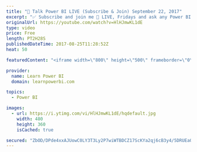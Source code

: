 ```yaml
---
title: "🔴 Talk Power BI LIVE (Subscribe & Join) September 22, 2017"
excerpt: "✅ Subscribe and join me 🔴 LIVE, Fridays and ask any Power BI question you have on your mind. 💡Pre-Submit your question in the chat box  Hello, I am Avi Singh, Microsoft MVP and Power BI expert. I just love talking about Power BI. So much so that I have dedicated an hour to talk with YOU about Power"
originalUrl: https://youtube.com/watch?v=HlHJmwKL1dE
type: video
price: Free
length: PT2H28S
publishedDateTime: 2017-08-25T11:28:52Z
heat: 50

featuredContent: "<iframe width=\"800\" height=\"500\" frameborder=\"0\" src=\"https://www.youtube.com/embed/HlHJmwKL1dE\" allow=\"accelerometer; autoplay; encrypted-media; gyroscope; picture-in-picture\" allowfullscreen></iframe>"

provider:
  name: Learn Power BI
  domain: learnpowerbi.com

topics:
  - Power BI

images:
  - url: https://i.ytimg.com/vi/HlHJmwKL1dE/hqdefault.jpg
    width: 480
    height: 360
    isCached: true

secured: "ZbOD/DPde4xxAJUowC0LY3T3Ly2P7wiWTBDCZ17ScKYa2qj6cB3y4/5DRUEaO1RaBKsEf2re3yabHXIH36/mCaoqoufaRGuqqqLTWJT+7Yav8QLy4IqCY7u5q8rBIyIiHMc+pIuQAVX5R6o6NFxfv5E5GuuSxNrDjCbpL9x3ujEYgIOHhalzQUvvC0sNzls82MnyGXV1kb4m/a2mJT7pAet5h3j9SIjmiW5WI76nQhSMq2yhlOsqGMNfqB1sC0lT+I4UKYfYWs4cjuGu24F5mLJplOkbwmmjQ1CvTY534qI1niZCjM+pnkWi7s3F8skX5IXiPxikrwWZAdyNkhb9Yx52WgUfq3MQJD5dxLVDxni/cs5PjVc4NFfpxmLbZoQCw6GSV98AuGPMMgGnw51zVIq1g5Vn58zFNXXvIus76mU=;PQPAr5ovSRVgHKS03jSOEQ=="
---
```


